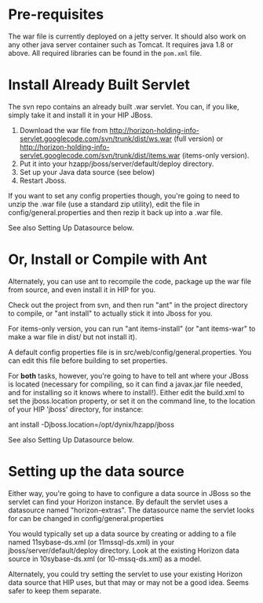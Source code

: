 # Pre-requisites #

The war file is currently deployed on a jetty server. It should also work on any other java server container such as Tomcat. 
It requires java 1.8 or above. 
All required libraries can be found in the `pom.xml` file. 

# Install Already Built Servlet #

The svn repo contains an already built .war servlet. You can, if you like, simply take it and install it in your HIP JBoss.

  1. Download the war file from http://horizon-holding-info-servlet.googlecode.com/svn/trunk/dist/ws.war (full version) or http://horizon-holding-info-servlet.googlecode.com/svn/trunk/dist/items.war (items-only version).
  1. Put it into your hzapp/jboss/server/default/deploy directory.
  1. Set up your Java data source (see below)
  1. Restart Jboss.

If you want to set any config properties though, you're going to need to unzip the .war file (use a standard zip utility), edit the file in config/general.properties and then rezip it back up into a .war file.

See also Setting Up Datasource below.

# Or, Install or Compile with Ant #

Alternately, you can use ant to recompile the code, package up the war file from source, and even install it in HIP for you.

Check out the project from svn, and then run "ant" in the project directory to compile, or "ant install" to actually stick it into Jboss for you.

For items-only version, you can run "ant items-install" (or "ant items-war" to make a war file in dist/ but not install it).

A default config properties file is in src/web/config/general.properties. You can edit this file before building to set properties.

For **both** tasks, however, you're going to have to tell ant where your JBoss is located (necessary for compiling, so it can find a javax.jar file needed, and for installing so it knows where to install!).  Either edit the build.xml to set the jboss.location property, or set it on the command line, to the location of your HIP 'jboss' directory, for instance:

ant install -Djboss.location=/opt/dynix/hzapp/jboss

See also Setting Up Datasource below.

# Setting up the data source #

Either way, you're going to have to configure a data source in JBoss so the servlet can find your Horizon instance. By default the servlet uses a datasource named "horizon-extras".  The datasource name the servlet looks for can be changed in config/general.properties

You would typically set up a data source by creating or adding to a file named 11sybase-ds.xml (or 11mssql-ds.xml) in your jboss/server/default/deploy directory. Look at the existing Horizon data source in 10sybase-ds.xml (or 10-mssq-ds.xml) as a model.

Alternately, you could try setting the servlet to use your existing Horizon data source that HIP uses, but that may or may not be a good idea. Seems safer to keep them separate.
